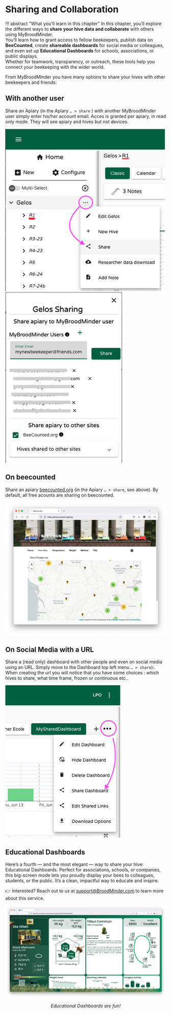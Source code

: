 

# Sharing and Collaboration

!!! abstract "What you'll learn in this chapter"
    In this chapter, you’ll explore the different ways to **share your hive data and collaborate** with others using MyBroodMinder.  
    You’ll learn how to grant access to fellow beekeepers, publish data on **BeeCounted**, create **shareable dashboards** for social media or colleagues, and even set up **Educational Dashboards** for schools, associations, or public displays.  
    Whether for teamwork, transparency, or outreach, these tools help you connect your beekeeping with the wider world.

From MyBroodMinder you have many options to share your hives with other beekeepers and friends:

## With another user
Share an Apiary (in the Apiary `… > share` ) with another MyBroodMinder user simply enter his/her account email. Acces is granted per apiary, in read only mode. They will see apiary and hives but not devices. 

![Sharing 1](../assets/50_mybroodminder_v5.assets/share_apiary_a.png#mediumImg)
![Sharing 2](../assets/50_mybroodminder_v5.assets/share_apiary_b.png#mediumImg)

## On beecounted

Share an apiary [beecounted.org](https://www.beecounted.org) (in the Apiary `… > share`, see above). By default, all free acounts are sharing on beecounted.

![Beecounted](../assets/50_mybroodminder_v5.assets/beecounted.png#mediumImg)

## On Social Media with a URL

Share a (read only) dashboard with other people and even on social media using an URL. Simply move to the Dashboard top left menu `… > share`):.
When creating the url you will notice that you have some choices : which hives to share, what time frame, frozen or continuous etc..

![Shared_URL](../assets/50_mybroodminder_v5.assets/share_dash.png#mediumImg)

## Educational Dashboards

Here’s a fourth — and the most elegant — way to share your hive: Educational Dashboards.
Perfect for associations, schools, or companies, this big-screen mode lets you proudly display your bees to colleagues, students, or the public. It’s a clean, impactful way to educate and inspire.

👉 Interested? Reach out to us at support@BroodMinder.com to learn more about this service.

![Educational Board](../assets/50_mybroodminder_v5.assets/edu_dash2.png#largeImg)
<div align="center" ><i>Educational Dashboards are fun!</i></div>

